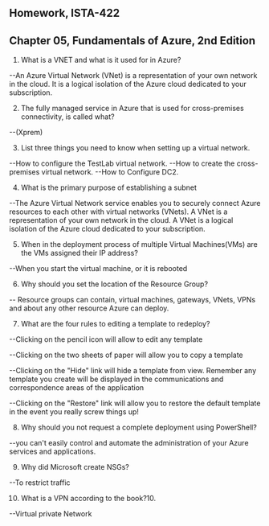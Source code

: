 Homework, ISTA-422
--
Chapter 05, Fundamentals of Azure, 2nd Edition
--

1. What is a VNET and what is it used for in Azure?

--An Azure Virtual Network (VNet) is a representation of your own network in the cloud. It is a logical isolation of the Azure cloud dedicated to your subscription.

2. The fully managed service in Azure that is used for cross-premises connectivity, is called what?

--(Xprem)

3. List three things you need to know when setting up a virtual network.

--How to configure the TestLab virtual network.
--How to create the cross-premises virtual network.
--How to Configure DC2.

4. What is the primary purpose of establishing a subnet

--The Azure Virtual Network service enables you to securely connect Azure resources to each other with virtual networks (VNets). A VNet is a representation of your own network in the cloud. A VNet is a logical isolation of the Azure cloud dedicated to your subscription.

5. When in the deployment process of multiple Virtual Machines(VMs) are the VMs assigned their IP address?

--When you start the virtual machine, or it is rebooted

6. Why should you set the location of the Resource Group?

-- Resource groups can contain, virtual machines, gateways, VNets, VPNs and about any other resource Azure can deploy.

7. What are the four rules to editing a template to redeploy?

--Clicking on the pencil icon will allow to edit any template

--Clicking on the two sheets of paper will allow you to copy a template

--Clicking on the "Hide" link will hide a template from view. Remember any template you create will be displayed in the communications and correspondence areas of the application

--Clicking on the "Restore" link will allow you to restore the default template in the event you really screw things up!

8. Why should you not request a complete deployment using PowerShell?

--you can't easily control and automate the administration of your Azure services and applications.

9. Why did Microsoft create NSGs?

--To restrict traffic

10. What is a VPN according to the book?10. 

--Virtual private Network
